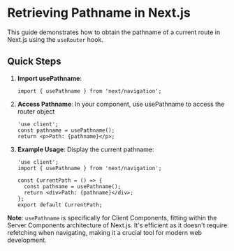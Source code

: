 # Retrieving Pathname in Next.js

This guide demonstrates how to obtain the pathname of a current route in Next.js using the `useRouter` hook.

## Quick Steps

1. **Import usePathname**: 
   ```tsx
   import { usePathname } from 'next/navigation';
   ```

2. **Access Pathname**: 
   In your component, use usePathname to access the router object
   ```tsx
   'use client';
   const pathname = usePathname();
   return <p>Path: {pathname}</p>;
   ```

3. **Example Usage**: 
   Display the current pathname:
   ```tsx
   'use client';
   import { usePathname } from 'next/navigation';
   
   const CurrentPath = () => {
     const pathname = usePathname();
     return <div>Path: {pathname}</div>;
   };
   export default CurrentPath;
   ```

**Note**: `usePathname` is specifically for Client Components, fitting within the Server Components architecture of Next.js. It's efficient as it doesn't require refetching when navigating, making it a crucial tool for modern web development.